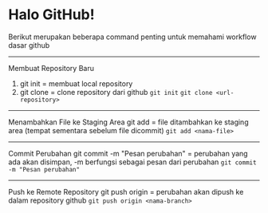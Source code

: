 # Halo GitHub!

Berikut merupakan beberapa command penting untuk memahami workflow dasar github

---

Membuat Repository Baru
1. git init = membuat local repository
2. git clone <url-repository> = clone repository dari github 
``` git init ```
``` git clone <url-repository> ```

---

Menambahkan File ke Staging Area
git add <nama-file> = file ditambahkan ke staging area (tempat sementara sebelum file dicommit)
``` git add <nama-file> ```

---

Commit Perubahan
git commit -m "Pesan perubahan" = perubahan yang ada akan disimpan, -m berfungsi sebagai pesan dari perubahan
``` git commit -m "Pesan perubahan" ```

---

Push ke Remote Repository
git push origin <nama-branch> = perubahan akan dipush ke dalam repository github
``` git push origin <nama-branch> ```
